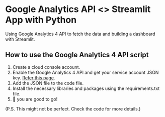 # Google Analytics API <> Streamlit App with Python

Using Google Analytics 4 API to fetch the data and building a dashboard with Streamlit.

## How to use the Google Analytics 4 API script

1. Create a cloud console account.
2. Enable the Google Analytics 4 API and get your service account JSON key. [Refer this page]([url](https://developers.google.com/analytics/devguides/config/admin/v1/quickstart-client-libraries)https://developers.google.com/analytics/devguides/config/admin/v1/quickstart-client-libraries).
3. Add the JSON file to the code file.
4. Install the necessary libraries and packages using the requirements.txt file.
5. 🚀 you are good to go!

(P.S. This might not be perfect. Check the code for more details.)
